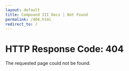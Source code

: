```yaml
---
layout: default
title: Compound III Docs | Not Found
permalink: /404.html
redirect_to: /
---
```


<div>
  <h1>HTTP Response Code: 404</h1>
  <p>The requested page could not be found.</p>
</div>

